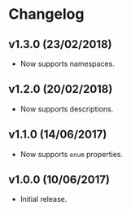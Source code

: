 # Changelog

## v1.3.0 (23/02/2018)

* Now supports namespaces.

## v1.2.0 (20/02/2018)

* Now supports descriptions.

## v1.1.0 (14/06/2017)

* Now supports `enum` properties.

## v1.0.0 (10/06/2017)

* Initial release.
